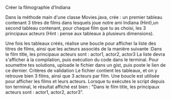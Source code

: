 Créer la filmographie d'Indiana


Dans la méthode main d'une classe Movies.java, crée :
un premier tableau contenant 3 titres de films dans lesquels joue notre ami Indiana (Hint),un second tableau contenant, pour chaque film que tu as choisi, les 3 principaux acteurs (Hint : pense aux tableaux à plusieurs dimensions).

Une fois les tableaux créés, réalise une boucle pour afficher la liste des titres de films, ainsi que les acteurs associés de la manière suivante :Dans le film title, les principaux acteurs sont : actor1, actor2, actor3
La liste devra s'afficher à la compilation, puis exécution du code dans le terminal.
Pour soumettre tes solutions, uploade le fichier dans un gist, puis poste le lien de ce dernier.
Critères de validation
Le fichier contient les tableaux, et on y retrouve bien 3 films, ainsi que 3 acteurs par film.
Une boucle est utilisée pour afficher les films et leurs acteurs.
Lorsque tu exécutes le script depuis ton terminal, le résultat affiché est bien : "Dans le film title, les principaux acteurs sont : actor1, actor2, actor3".